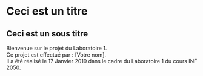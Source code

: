 # Ceci est un titre
## Ceci est un sous titre

Bienvenue sur le projet du Laboratoire 1.  
Ce projet est effectué par : [Votre nom].  
Il a été réalisé le 17 Janvier 2019 dans le cadre du Laboratoire 1 du cours INF 2050.  
